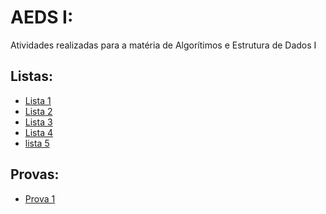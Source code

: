 # AEDS I:
Atividades realizadas para a matéria de Algorítimos e Estrutura de Dados I
## Listas:
- [Lista 1](lista01/README.md)
- [Lista 2](lista02/README.md)
- [Lista 3]()
- [Lista 4]()
- [lista 5]()
## Provas:
- [Prova 1]()
